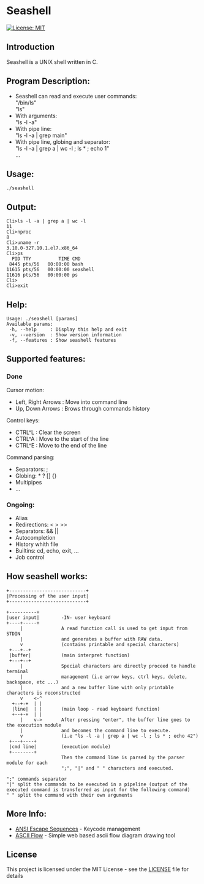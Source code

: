 # Seashell   

[![License: MIT](https://img.shields.io/badge/License-MIT-yellow.svg)](https://opensource.org/licenses/MIT)   

## Introduction

Seashell is a UNIX shell written in C.

## Program Description:

- Seashell can read and execute user commands:</br>
"/bin/ls"</br>
"ls"
- With arguments:</br>
"ls -l -a"
- With pipe line:</br>
"ls -l -a | grep main"
- With pipe line, globing and separator:</br>
"ls -l -a | grep a | wc -l ; ls * ; echo 1"</br>
...

## Usage:

```
./seashell
```

## Output:

```
Cli>ls -l -a | grep a | wc -l
11
Cli>nproc
8
Cli>uname -r
3.10.0-327.10.1.el7.x86_64
Cli>ps
  PID TTY          TIME CMD
 8445 pts/56   00:00:00 bash
11615 pts/56   00:00:00 seashell
11616 pts/56   00:00:00 ps
Cli>
Cli>exit
```

## Help:

```
Usage: ./seashell [params]
Available params:
 -h, --help     : Display this help and exit
 -v, --version  : Show version information
 -f, --features : Show seashell features
```

## Supported features:

### Done
Cursor motion:
- Left, Right Arrows : Move into command line
- Up, Down Arrows : Brows through commands history

Control keys:
- CTRL^L : Clear the screen
- CTRL^A : Move to the start of the line
- CTRL^E : Move to the end of the line

Command parsing:
- Separators: ;
- Globing: * ? [] {}
- Multipipes
- ...

### Ongoing:
- Alias
- Redirections: < > >>
- Separators: && ||
- Autocompletion
- History whith file
- Builtins: cd, echo, exit, ...
- Job control

## How seashell works:

```
+----------------------------+
|Processing of the user input|
+----------------------------+

+----------+
|user input|        -IN- user keyboard
+----+-----+
     |              A read function call is used to get input from STDIN
     |              and generates a buffer with RAW data.
     v              (contains printable and special characters)
 +---+--+
 |buffer|           (main interpret function)
 +---+--+
     |              Special characters are directly proceed to handle terminal
     |              management (i.e arrow keys, ctrl keys, delete, backspace, etc ...)
     |              and a new buffer line with only printable characters is reconstructed
     v    <-^       
  +--+-+  | |
  |line|  | |       (main loop - read keyboard function)
  +--+-+  | |
     |    v->       After pressing "enter", the buffer line goes to the execution module
     |              and becomes the command line to execute.
     v              (i.e "ls -l -a | grep a | wc -l ; ls * ; echo 42")
 +---+----+
 |cmd line|         (execution module)
 +--------+
                    Then the command line is parsed by the parser module for each
                    ";", "|" and " " characters and executed.
                    
";" commands separator
"|" split the commands to be executed in a pipeline (output of the executed command is transferred as input for the following command)
" " split the command with their own arguments
```

## More Info:

* [ANSI Escape Sequences](http://ascii-table.com/ansi-escape-sequences.php) - Keycode management
* [ASCII Flow](http://asciiflow.com/) - Simple web based ascii flow diagram drawing tool

## License

This project is licensed under the MIT License - see the [LICENSE](LICENSE) file for details
